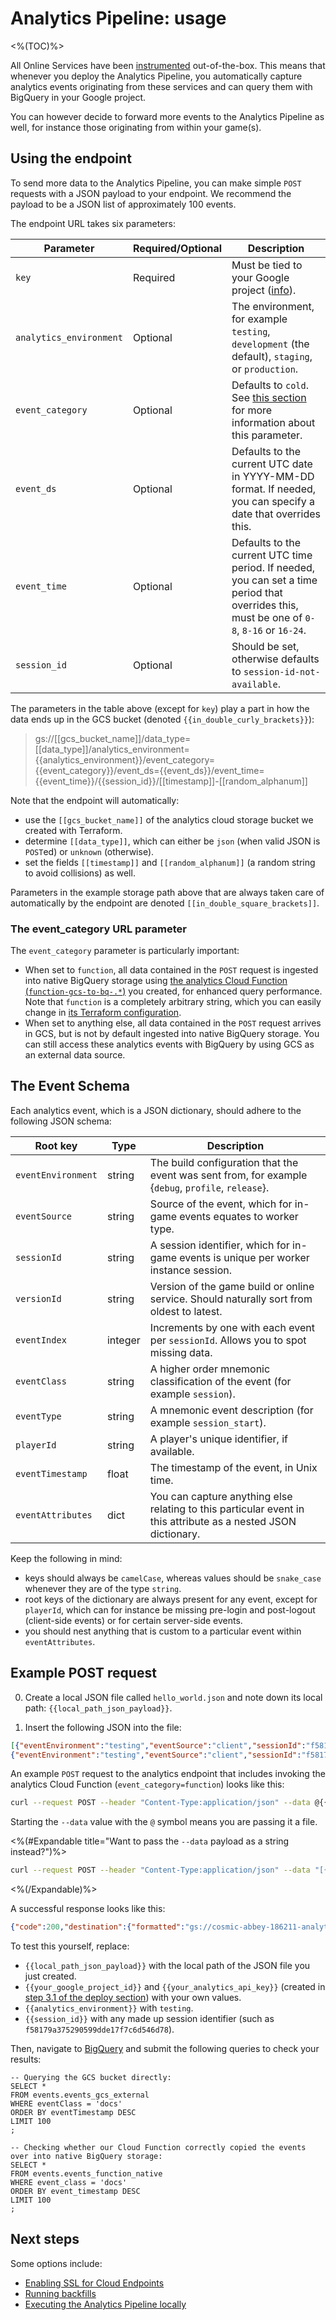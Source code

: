 # Analytics Pipeline: usage
<%(TOC)%>

All Online Services have been [instrumented](https://en.wikipedia.org/wiki/Instrumentation_(computer_programming)) out-of-the-box. This means that whenever you deploy the Analytics Pipeline, you automatically capture analytics events originating from these services and can query them with BigQuery in your Google project.

You can however decide to forward more events to the Analytics Pipeline as well, for instance those originating from within your game(s).

## Using the endpoint

To send more data to the Analytics Pipeline, you can make simple `POST` requests with a JSON payload to your endpoint. We recommend the payload to be a JSON list of approximately 100 events.

The endpoint URL takes six parameters:

| Parameter | Required/Optional | Description |
|-----------|-------------------|-------------|
| `key` | Required | Must be tied to your Google project ([info](https://cloud.google.com/endpoints/docs/openapi/get-started-kubernetes#create_an_api_key_and_set_an_environment_variable)). |
| `analytics_environment` | Optional | The environment, for example `testing`, `development` (the default), `staging`, or `production`. |
| `event_category` | Optional | Defaults to `cold`. See [this section]({{urlRoot}}/content/services-packages/analytics-pipeline/usage#the-event-category-url-parameter) for more information about this parameter. |
| `event_ds` | Optional | Defaults to the current UTC date in YYYY-MM-DD format. If needed, you can specify a date that overrides this. |
| `event_time` | Optional | Defaults to the current UTC time period. If needed, you can set a time period that overrides this, must be one of `0-8`, `8-16` or `16-24`. |
| `session_id` | Optional | Should be set, otherwise defaults to `session-id-not-available`. |

The parameters in the table above (except for `key`) play a part in how the data ends up in the GCS bucket (denoted `{{in_double_curly_brackets}}`):

> gs://[[gcs_bucket_name]]/data_type=[[data_type]]/analytics_environment={{analytics_environment}}/event_category={{event_category}}/event_ds={{event_ds}}/event_time={{event_time}}/{{session_id}}/[[timestamp]]-[[random_alphanum]]

Note that the endpoint will automatically:

* use the `[[gcs_bucket_name]]` of the analytics cloud storage bucket we created with Terraform.
* determine `[[data_type]]`, which can either be `json` (when valid JSON is `POST`ed) or `unknown` (otherwise).
* set the fields `[[timestamp]]` and `[[random_alphanum]]` (a random string to avoid collisions) as well.

Parameters in the example storage path above that are always taken care of automatically by the endpoint are denoted `[[in_double_square_brackets]]`.

### The event_category URL parameter

The `event_category` parameter is particularly important:

* When set to `function`, all data contained in the `POST` request is ingested into native BigQuery storage using [the analytics Cloud Function (`function-gcs-to-bq-.*`)](https://console.cloud.google.com/functions/list) you created, for enhanced query performance. Note that `function` is a completely arbitrary string, which you can easily change in [its Terraform configuration](https://github.com/spatialos/online-services/blob/analytics-docs/services/terraform/module-analytics/pubsub.tf).
* When set to anything else, all data contained in the `POST` request arrives in GCS, but is not by default ingested into native BigQuery storage. You can still access these analytics events with BigQuery by using GCS as an external data source.

## The Event Schema

Each analytics event, which is a JSON dictionary, should adhere to the following JSON schema:

| Root key | Type | Description |
|----------|------|-------------|
| `eventEnvironment` | string | The build configuration that the event was sent from, for example {`debug`, `profile`, `release`}. |
| `eventSource` | string | Source of the event, which for in-game events equates to worker type. |
| `sessionId` | string | A session identifier, which for in-game events is unique per worker instance session. |
| `versionId` | string | Version of the game build or online service. Should naturally sort from oldest to latest. |
| `eventIndex` | integer | Increments by one with each event per `sessionId`. Allows you to spot missing data. |
| `eventClass` | string | A higher order mnemonic classification of the event (for example `session`). |
| `eventType` | string | A mnemonic event description (for example `session_start`). |
| `playerId` | string | A player's unique identifier, if available. |
| `eventTimestamp` | float | The timestamp of the event, in Unix time. |
| `eventAttributes` | dict | You can capture anything else relating to this particular event in this attribute as a nested JSON dictionary. |

Keep the following in mind:

* keys should always be `camelCase`, whereas values should be `snake_case` whenever they are of the type `string`.
* root keys of the dictionary are always present for any event, except for `playerId`, which can for instance be missing pre-login and post-logout (client-side events) or for certain server-side events.
* you should nest anything that is custom to a particular event within `eventAttributes`.

## Example POST request

0. Create a local JSON file called `hello_world.json` and note down its local path: `{{local_path_json_payload}}`.

0. Insert the following JSON into the file:

```json
[{"eventEnvironment":"testing","eventSource":"client","sessionId":"f58179a375290599dde17f7c6d546d78","versionId":"0.2.0","eventIndex":0,"eventClass":"docs","eventType":"test","playerId":"12345678","eventTimestamp":1562599755,"eventAttributes":{"hello":"world"}},
{"eventEnvironment":"testing","eventSource":"client","sessionId":"f58179a375290599dde17f7c6d546d78","versionId":"0.2.0","eventIndex":1,"eventClass":"docs","eventType":"test","playerId":"12345678","eventTimestamp":1562599755,"eventAttributes":{"hello":"world"}}]
```

An example `POST` request to the analytics endpoint that includes invoking the analytics Cloud Function (`event_category=function`) looks like this:

```sh
curl --request POST --header "Content-Type:application/json" --data @{{local_path_json_payload}} "http://analytics.endpoints.{{your_google_project_id}}.cloud.goog:80/v1/event?key={{your_analytics_api_key}}&analytics_environment={{analytics_environment}}&event_category=function&session_id={{session_id}}"
```

Starting the `--data` value with the `@` symbol means you are passing it a file.

<%(#Expandable title="Want to pass the <code>--data</code> payload as a string instead?")%>
```sh
curl --request POST --header "Content-Type:application/json" --data "[{\"eventEnvironment\":\"testing\",\"eventSource\":\"client\",\"sessionId\":\"f58179a375290599dde17f7c6d546d78\",\"versionId\":\"0.2.0\",\"eventIndex\":0,\"eventClass\":\"docs\",\"eventType\":\"test\",\"playerId\":\"12345678\",\"eventTimestamp\":1562599755,\"eventAttributes\":{\"hello\":\"world\"}},{\"eventEnvironment\":\"testing\",\"eventSource\":\"client\",\"sessionId\":\"f58179a375290599dde17f7c6d546d78\",\"versionId\":\"0.2.0\",\"eventIndex\":1,\"eventClass\":\"docs\",\"eventType\":\"test\",\"playerId\":\"12345678\",\"eventTimestamp\":1562599755,\"eventAttributes\":{\"hello\":\"world\"}}]" "http://analytics.endpoints.{{your_google_project_id}}.cloud.goog:80/v1/event?key={{your_analytics_api_key}}&analytics_environment={{analytics_environment}}&event_category=function&session_id={{session_id}}"
```
<%(/Expandable)%>

A successful response looks like this:

```json
{"code":200,"destination":{"formatted":"gs://cosmic-abbey-186211-analytics/data_type=json/analytics_environment=testing/event_category=function/event_ds=2019-10-30/event_time=8-16/f58179a375290599dde17f7c6d546d78/2019-10-30T12:09:59Z-NVSNU4.jsonl"}}
```

To test this yourself, replace:

* `{{local_path_json_payload}}` with the local path of the JSON file you just created.
* `{{your_google_project_id}}` and `{{your_analytics_api_key}}` (created in [step 3.1 of the deploy section]({{urlRoot}}/content/services-packages/analytics-pipeline/deploy#3-1-store-your-secret)) with your own values.
* `{{analytics_environment}}` with `testing`.
* `{{session_id}}` with any made up session identifier (such as `f58179a375290599dde17f7c6d546d78`).

Then, navigate to [BigQuery](https://console.cloud.google.com/bigquery) and submit the following queries to check your results:

```
-- Querying the GCS bucket directly:
SELECT *
FROM events.events_gcs_external
WHERE eventClass = 'docs'
ORDER BY eventTimestamp DESC
LIMIT 100
;

-- Checking whether our Cloud Function correctly copied the events over into native BigQuery storage:
SELECT *
FROM events.events_function_native
WHERE event_class = 'docs'
ORDER BY event_timestamp DESC
LIMIT 100
;
```

## Next steps

Some options include:

* [Enabling SSL for Cloud Endpoints](https://cloud.google.com/endpoints/docs/openapi/enabling-ssl)
* [Running backfills]({{urlRoot}}/content/services-packages/analytics-pipeline/backfill)
* [Executing the Analytics Pipeline locally]({{urlRoot}}/content/services-packages/analytics-pipeline/local)
